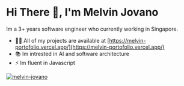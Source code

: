 <h1>Hi There 👋, I'm Melvin Jovano</h1>
<p>Im a 3+ years software engineer who currently working in Singapore.</p>

- 👨‍💻 All of my projects are available at [https://melvin-portofolio.vercel.app/](https://melvin-portofolio.vercel.app/)
- 📚 Im intrested in AI and software architecture
- ⚡ Im fluent in Javascript

<p align="left"> <a href="https://github.com/ryo-ma/github-profile-trophy"><img src="https://github-profile-trophy.vercel.app/?username=melvin-jovano" alt="melvin-jovano" /></a></p>

